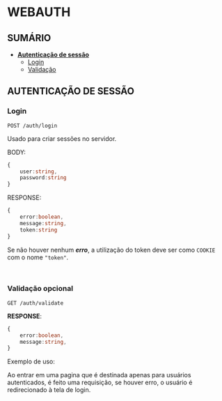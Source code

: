 # WEBAUTH

## **SUMÁRIO**

- [**Autenticação de sessão**](#autenticação-de-sessão)
  - [Login](#login)
  - [Validação](#validação-opcional)


## **AUTENTICAÇÃO DE SESSÃO**

### Login

```POST /auth/login```

Usado para criar sessões no servidor.

BODY:

```ts
{
    user:string,
    password:string
}
```

RESPONSE:

```ts
{
    error:boolean,
    message:string,
    token:string
}
```

Se não houver nenhum ***erro***, a utilização do token deve ser como `COOKIE` com o nome `"token"`.

<br/>

### Validação opcional

```GET /auth/validate```

**RESPONSE**:

```typescript
{
    error:boolean,
    message:string,
}
```

Exemplo de uso:

Ao entrar em uma pagina que é destinada apenas para usuários autenticados, é feito uma requisição, se houver erro, o usuário é redirecionado à tela de login.